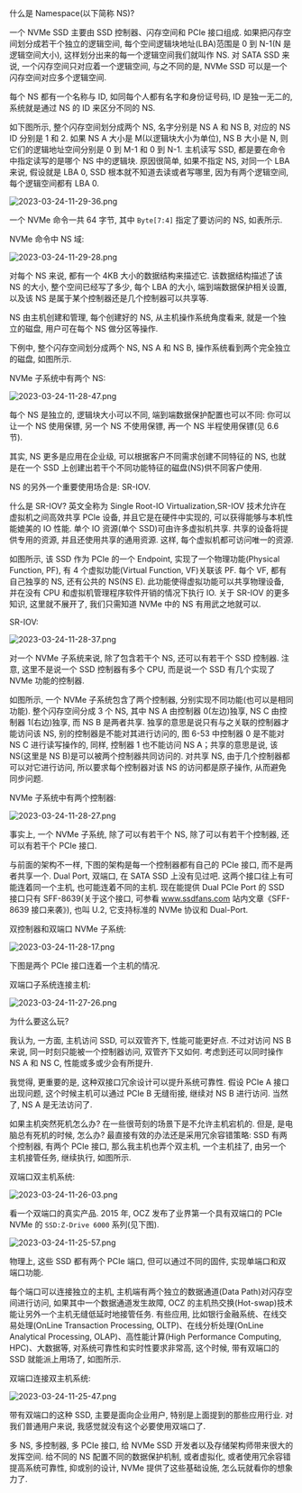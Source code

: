 
什么是 Namespace(以下简称 NS)?

一个 NVMe SSD 主要由 SSD 控制器、闪存空间和 PCIe 接口组成. 如果把闪存空间划分成若干个独立的逻辑空间, 每个空间逻辑块地址(LBA)范围是 0 到 N-1(N 是逻辑空间大小), 这样划分出来的每一个逻辑空间我们就叫作 NS. 对 SATA SSD 来说, 一个闪存空间只对应着一个逻辑空间, 与之不同的是, NVMe SSD 可以是一个闪存空间对应多个逻辑空间.

每个 NS 都有一个名称与 ID, 如同每个人都有名字和身份证号码, ID 是独一无二的, 系统就是通过 NS 的 ID 来区分不同的 NS.

如下图所示, 整个闪存空间划分成两个 NS, 名字分别是 NS A 和 NS B, 对应的 NS ID 分别是 1 和 2. 如果 NS A 大小是 M(以逻辑块大小为单位), NS B 大小是 N, 则它们的逻辑地址空间分别是 0 到 M-1 和 0 到 N-1. 主机读写 SSD, 都是要在命令中指定读写的是哪个 NS 中的逻辑块. 原因很简单, 如果不指定 NS, 对同一个 LBA 来说, 假设就是 LBA 0, SSD 根本就不知道去读或者写哪里, 因为有两个逻辑空间, 每个逻辑空间都有 LBA 0.

![2023-03-24-11-29-36.png](./images/2023-03-24-11-29-36.png)

一个 NVMe 命令一共 64 字节, 其中 `Byte[7:4]` 指定了要访问的 NS, 如表所示.

NVMe 命令中 NS 域:

![2023-03-24-11-29-28.png](./images/2023-03-24-11-29-28.png)

对每个 NS 来说, 都有一个 4KB 大小的数据结构来描述它. 该数据结构描述了该 NS 的大小, 整个空间已经写了多少, 每个 LBA 的大小, 端到端数据保护相关设置, 以及该 NS 是属于某个控制器还是几个控制器可以共享等.

NS 由主机创建和管理, 每个创建好的 NS, 从主机操作系统角度看来, 就是一个独立的磁盘, 用户可在每个 NS 做分区等操作.

下例中, 整个闪存空间划分成两个 NS, NS A 和 NS B, 操作系统看到两个完全独立的磁盘, 如图所示.

NVMe 子系统中有两个 NS:

![2023-03-24-11-28-47.png](./images/2023-03-24-11-28-47.png)

每个 NS 是独立的, 逻辑块大小可以不同, 端到端数据保护配置也可以不同: 你可以让一个 NS 使用保镖, 另一个 NS 不使用保镖, 再一个 NS 半程使用保镖(见 6.6 节).

其实, NS 更多是应用在企业级, 可以根据客户不同需求创建不同特征的 NS, 也就是在一个 SSD 上创建出若干个不同功能特征的磁盘(NS)供不同客户使用.

NS 的另外一个重要使用场合是: SR-IOV.

什么是 SR-IOV? 英文全称为 Single Root-IO Virtualization,SR-IOV 技术允许在虚拟机之间高效共享 PCIe 设备, 并且它是在硬件中实现的, 可以获得能够与本机性能媲美的 IO 性能. 单个 IO 资源(单个 SSD)可由许多虚拟机共享. 共享的设备将提供专用的资源, 并且还使用共享的通用资源. 这样, 每个虚拟机都可访问唯一的资源.

如图所示, 该 SSD 作为 PCIe 的一个 Endpoint, 实现了一个物理功能(Physical Function, PF), 有 4 个虚拟功能(Virtual Function, VF)关联该 PF. 每个 VF, 都有自己独享的 NS, 还有公共的 NS(NS E). 此功能使得虚拟功能可以共享物理设备, 并在没有 CPU 和虚拟机管理程序软件开销的情况下执行 IO. 关于 SR-IOV 的更多知识, 这里就不展开了, 我们只需知道 NVMe 中的 NS 有用武之地就可以.

SR-IOV:

![2023-03-24-11-28-37.png](./images/2023-03-24-11-28-37.png)

对一个 NVMe 子系统来说, 除了包含若干个 NS, 还可以有若干个 SSD 控制器. 注意, 这里不是说一个 SSD 控制器有多个 CPU, 而是说一个 SSD 有几个实现了 NVMe 功能的控制器.

如图所示, 一个 NVMe 子系统包含了两个控制器, 分别实现不同功能(也可以是相同功能). 整个闪存空间分成 3 个 NS, 其中 NS A 由控制器 0(左边)独享, NS C 由控制器 1(右边)独享, 而 NS B 是两者共享. 独享的意思是说只有与之关联的控制器才能访问该 NS, 别的控制器是不能对其进行访问的, 图 6-53 中控制器 0 是不能对 NS C 进行读写操作的, 同样, 控制器 1 也不能访问 NS A；共享的意思是说, 该 NS(这里是 NS B)是可以被两个控制器共同访问的. 对共享 NS, 由于几个控制器都可以对它进行访问, 所以要求每个控制器对该 NS 的访问都是原子操作, 从而避免同步问题.

NVMe 子系统中有两个控制器:

![2023-03-24-11-28-27.png](./images/2023-03-24-11-28-27.png)

事实上, 一个 NVMe 子系统, 除了可以有若干个 NS, 除了可以有若干个控制器, 还可以有若干个 PCIe 接口.

与前面的架构不一样, 下图的架构是每一个控制器都有自己的 PCIe 接口, 而不是两者共享一个. Dual Port, 双端口, 在 SATA SSD 上没有见过吧. 这两个接口往上有可能连着同一个主机, 也可能连着不同的主机. 现在能提供 Dual PCIe Port 的 SSD 接口只有 SFF-8639(关于这个接口, 可参看 www.ssdfans.com 站内文章《SFF-8639 接口来袭》), 也叫 U.2, 它支持标准的 NVMe 协议和 Dual-Port.

双控制器和双端口 NVMe 子系统:

![2023-03-24-11-28-17.png](./images/2023-03-24-11-28-17.png)

下图是两个 PCIe 接口连着一个主机的情况.

双端口子系统连接主机:

![2023-03-24-11-27-26.png](./images/2023-03-24-11-27-26.png)

为什么要这么玩?

我认为, 一方面, 主机访问 SSD, 可以双管齐下, 性能可能更好点. 不过对访问 NS B 来说, 同一时刻只能被一个控制器访问, 双管齐下又如何. 考虑到还可以同时操作 NS A 和 NS C, 性能或多或少会有所提升.

我觉得, 更重要的是, 这种双接口冗余设计可以提升系统可靠性. 假设 PCIe A 接口出现问题, 这个时候主机可以通过 PCIe B 无缝衔接, 继续对 NS B 进行访问. 当然了, NS A 是无法访问了.

如果主机突然死机怎么办? 在一些很苛刻的场景下是不允许主机宕机的. 但是, 是电脑总有死机的时候, 怎么办? 最直接有效的办法还是采用冗余容错策略: SSD 有两个控制器, 有两个 PCIe 接口, 那么我主机也弄个双主机, 一个主机挂了, 由另一个主机接管任务, 继续执行, 如图所示.

双端口双主机系统:

![2023-03-24-11-26-03.png](./images/2023-03-24-11-26-03.png)

看一个双端口的真实产品. 2015 年, OCZ 发布了业界第一个具有双端口的 PCIe NVMe 的 `SSD:Z-Drive 6000` 系列(见下图).

![2023-03-24-11-25-57.png](./images/2023-03-24-11-25-57.png)

物理上, 这些 SSD 都有两个 PCIe 端口, 但可以通过不同的固件, 实现单端口和双端口功能.

每个端口可以连接独立的主机, 主机端有两个独立的数据通道(Data Path)对闪存空间进行访问, 如果其中一个数据通道发生故障, OCZ 的主机热交换(Hot-swap)技术能让另外一个主机无缝低延时地接管任务. 有些应用, 比如银行金融系统、在线交易处理(OnLine Transaction Processing, OLTP)、在线分析处理(OnLine Analytical Processing, OLAP)、高性能计算(High Performance Computing, HPC)、大数据等, 对系统可靠性和实时性要求非常高, 这个时候, 带有双端口的 SSD 就能派上用场了, 如图所示.

双端口连接双主机系统:

![2023-03-24-11-25-47.png](./images/2023-03-24-11-25-47.png)

带有双端口的这种 SSD, 主要是面向企业用户, 特别是上面提到的那些应用行业. 对我们普通用户来说, 我感觉就没有这个必要使用双端口了.

多 NS, 多控制器, 多 PCIe 接口, 给 NVMe SSD 开发者以及存储架构师带来很大的发挥空间. 给不同的 NS 配置不同的数据保护机制, 或者虚拟化, 或者使用冗余容错提高系统可靠性, 抑或别的设计, NVMe 提供了这些基础设施, 怎么玩就看你的想象力了.